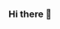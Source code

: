 ### Hi there 👋

<!--
**paulohl/paulohl** is a ✨ _special_ ✨ repository because its `README.md` (this file) appears on your GitHub profile.

![Me, while visiting the venusian Incas](https://1drv.ms/i/s!AnwRstnGTcBHoccams6N9FvjT24TSA?e=VjPcr3)



Here are some ideas to get you started:

- 🔭 I’m currently working on ...
- 🌱 I’m currently learning ...
- 👯 I’m looking to collaborate on ...
- 🤔 I’m looking for help with ...
- 💬 Ask me about ...
- 📫 How to reach me: ...
- 😄 Pronouns: ...
- ⚡ Fun fact: ...
-->
